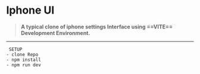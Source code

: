 # Iphone UI


> **A typical clone of iphone settings Interface using ==VITE== Development Environment.**

----

     SETUP
    - clone Repo
    - npm install
    - npm run dev 
  

